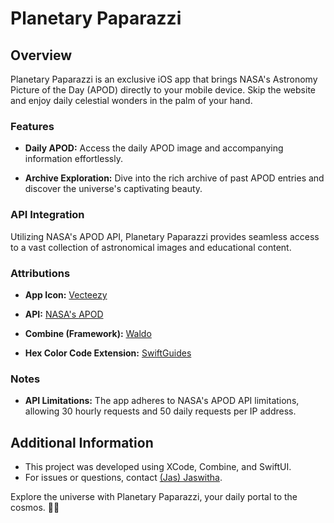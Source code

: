 # Planetary Paparazzi

## Overview

Planetary Paparazzi is an exclusive iOS app that brings NASA's Astronomy Picture of the Day (APOD) directly to your mobile device. Skip the website and enjoy daily celestial wonders in the palm of your hand.

### Features

- **Daily APOD:** Access the daily APOD image and accompanying information effortlessly.
  
- **Archive Exploration:** Dive into the rich archive of past APOD entries and discover the universe's captivating beauty.

### API Integration

Utilizing NASA's APOD API, Planetary Paparazzi provides seamless access to a vast collection of astronomical images and educational content.

### Attributions

- **App Icon:** [Vecteezy](https://www.vecteezy.com/vector-art/15033335-planet-orbit-logo-designs-concept-vector-space-orbital-planetary-logo-designs-symbol)
  
- **API:** [NASA's APOD](https://api.nasa.gov/)
  
- **Combine (Framework):** [Waldo](https://www.waldo.com/blog/swiftui-combine)
  
- **Hex Color Code Extension:** [SwiftGuides](https://github.com/SwiftGuides/HexColorCode-Extension/blob/master/UIColor%2BHex.swift)

### Notes

- **API Limitations:** The app adheres to NASA's APOD API limitations, allowing 30 hourly requests and 50 daily requests per IP address.


## Additional Information

- This project was developed using XCode, Combine, and SwiftUI.
- For issues or questions, contact [(Jas) Jaswitha](mailto:jaswithareddyguntaka@gmail.com).

Explore the universe with Planetary Paparazzi, your daily portal to the cosmos. 🚀🌌
